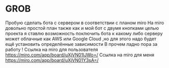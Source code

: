# GROB
Пробую сделать бота с сервером в соответствии с планом miro
На miro довольно простой план также как и мой бот c двумя кнопками целью проекта я ставлю возможность поключить бота к какому либо серверу может облачные как AWS или Google Cloud ,но для этого надо будет ещё установить определённые зависимости
В прочем ладно пора за работу !
Ссылка на miro для пользователя https://miro.com/app/board/uXjVN01IJWo=/
Ссылка на miro для меня https://miro.com/app/board/uXjVN01Y3sA=/
